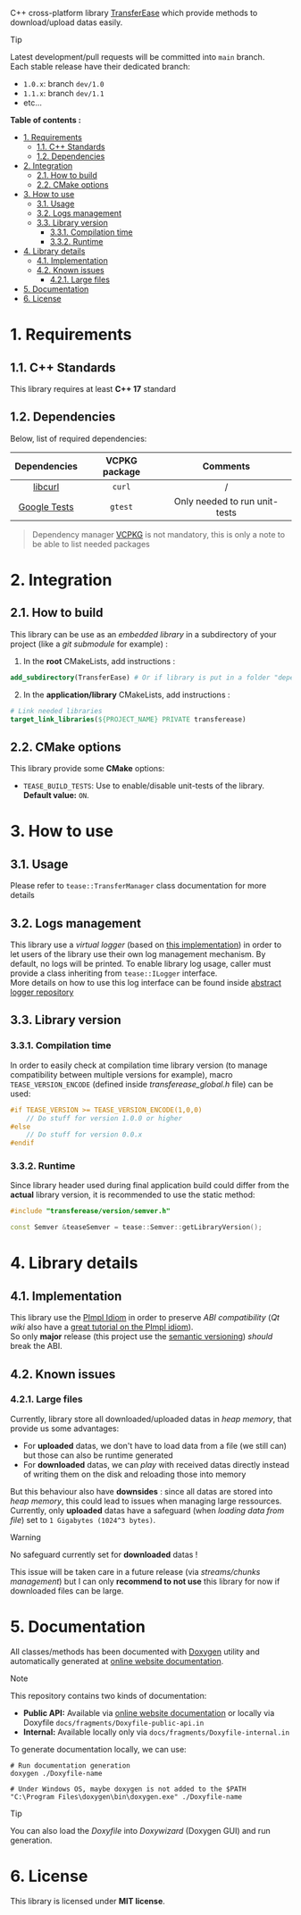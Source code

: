 C++ cross-platform library [TransferEase][tease-repo] which provide methods to download/upload datas easily.

> [!TIP]
> Latest development/pull requests will be committed into `main` branch.  
> Each stable release have their dedicated branch:
> - `1.0.x`: branch `dev/1.0`
> - `1.1.x`: branch `dev/1.1`
> - etc...

**Table of contents :**
- [1. Requirements](#1-requirements)
  - [1.1. C++ Standards](#11-c-standards)
  - [1.2. Dependencies](#12-dependencies)
- [2. Integration](#2-integration)
  - [2.1. How to build](#21-how-to-build)
  - [2.2. CMake options](#22-cmake-options)
- [3. How to use](#3-how-to-use)
  - [3.1. Usage](#31-usage)
  - [3.2. Logs management](#32-logs-management)
  - [3.3. Library version](#33-library-version)
    - [3.3.1. Compilation time](#331-compilation-time)
    - [3.3.2. Runtime](#332-runtime)
- [4. Library details](#4-library-details)
  - [4.1. Implementation](#41-implementation)
  - [4.2. Known issues](#42-known-issues)
    - [4.2.1. Large files](#421-large-files)
- [5. Documentation](#5-documentation)
- [6. License](#6-license)

# 1. Requirements
## 1.1. C++ Standards

This library requires at least **C++ 17** standard

## 1.2. Dependencies

Below, list of required dependencies:

| Dependencies | VCPKG package | Comments |
|:-:|:-:|:-:|
| [libcurl][libcurl-home] | `curl` | / |
| [Google Tests][gtest-repo] | `gtest` | Only needed to run unit-tests |

> Dependency manager [VCPKG][vcpkg-tutorial] is not mandatory, this is only a note to be able to list needed packages

# 2. Integration
## 2.1. How to build
This library can be use as an _embedded library_ in a subdirectory of your project (like a _git submodule_ for example) :
1. In the **root** CMakeLists, add instructions :
```cmake
add_subdirectory(TransferEase) # Or if library is put in a folder "dependencies" : add_subdirectory(dependencies/TransferEase)
```

2. In the **application/library** CMakeLists, add instructions :
```cmake
# Link needed libraries
target_link_libraries(${PROJECT_NAME} PRIVATE transferease)
```

## 2.2. CMake options

This library provide some **CMake** options:
- `TEASE_BUILD_TESTS`: Use to enable/disable unit-tests of the library. **Default value:** `ON`.

# 3. How to use
## 3.1. Usage

Please refer to `tease::TransferManager` class documentation for more details

## 3.2. Logs management

This library use a _virtual logger_ (based on [this implementation][virtual-log-repo]) in order to let users of the library use their own log management mechanism. By default, no logs will be printed. To enable library log usage, caller must provide a class inheriting
from `tease::ILogger` interface.  
More details on how to use this log interface can be found inside [abstract logger repository][virtual-log-repo]

## 3.3. Library version
### 3.3.1. Compilation time

In order to easily check at compilation time library version (to manage compatibility between multiple versions for example), macro `TEASE_VERSION_ENCODE` (defined inside _transferease_global.h_ file) can be used:
```cpp
#if TEASE_VERSION >= TEASE_VERSION_ENCODE(1,0,0)
    // Do stuff for version 1.0.0 or higher
#else
    // Do stuff for version 0.0.x
#endif
```

### 3.3.2. Runtime

Since library header used during final application build could differ from the **actual** library version, it is recommended to use the static method:
```cpp
#include "transferease/version/semver.h"

const Semver &teaseSemver = tease::Semver::getLibraryVersion();
```

# 4. Library details
## 4.1. Implementation

This library use the [PImpl Idiom][pimpl-doc-cpp] in order to preserve _ABI compatibility_ (_Qt wiki_ also have a [great tutorial on the PImpl idiom][pimpl-doc-qt]).  
So only **major** release (this project use the [semantic versioning][semver-home]) _should_ break the ABI.

## 4.2. Known issues
### 4.2.1. Large files

Currently, library store all downloaded/uploaded datas in _heap memory_, that provide us some advantages:
- For **uploaded** datas, we don't have to load data from a file (we still can) but those can also be runtime generated
- For **downloaded** datas, we can _play_ with received datas directly instead of writing them on the disk and reloading those into memory

But this behaviour also have **downsides** : since all datas are stored into _heap memory_, this could lead to issues when managing large ressources.  
Currently, only **uploaded** datas have a safeguard (when _loading data from file_) set to `1 Gigabytes (1024^3 bytes)`.

> [!WARNING]
> No safeguard currently set for **downloaded** datas !

This issue will be taken care in a future release (via _streams/chunks management_) but I can only **recommend to not use** this library for now if downloaded files can be large.

# 5. Documentation

All classes/methods has been documented with [Doxygen][doxygen-official] utility and automatically generated at [online website documentation][repo-doc-web].

> [!NOTE]
> This repository contains two kinds of documentation:
> - **Public API:** Available via [online website documentation][repo-doc-web] or locally via Doxyfile `docs/fragments/Doxyfile-public-api.in`
> - **Internal:** Available locally only via `docs/fragments/Doxyfile-internal.in`

To generate documentation locally, we can use:
```shell
# Run documentation generation
doxygen ./Doxyfile-name

# Under Windows OS, maybe doxygen is not added to the $PATH
"C:\Program Files\doxygen\bin\doxygen.exe" ./Doxyfile-name
```
> [!TIP]
> You can also load the _Doxyfile_ into _Doxywizard_ (Doxygen GUI) and run generation.

# 6. License

This library is licensed under **MIT license**.

<!-- Links of this repository -->
[repo-doc-web]: https://legerch.github.io/TransferEase/

<!-- External links -->
[doxygen-official]: https://www.doxygen.nl/index.html
[gtest-repo]: https://github.com/google/googletest
[libcurl-home]: https://curl.se/libcurl/
[pimpl-doc-cpp]: https://en.cppreference.com/w/cpp/language/pimpl
[pimpl-doc-qt]: https://wiki.qt.io/D-Pointer
[semver-home]: https://semver.org
[tease-repo]: https://github.com/legerch/TransferEase
[virtual-log-repo]: https://github.com/legerch/AbstractLogger

[vcpkg-tutorial]: https://github.com/legerch/develop-memo/tree/master/Toolchains/Build%20systems/VCPKG